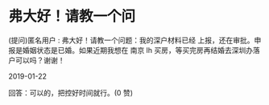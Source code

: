# 弗大好！请教一个问

(提问)匿名用户 : 弗大好！请教一个问题：我的深户材料已经 上报，还在审批。申报是婚姻状态是已婚。如果近期我想在 南京 lh 买房，等买完房再结婚去深圳办落户可以吗？谢谢！

2019-01-22

回答：可以的，把控好时间就行。(0 赞)